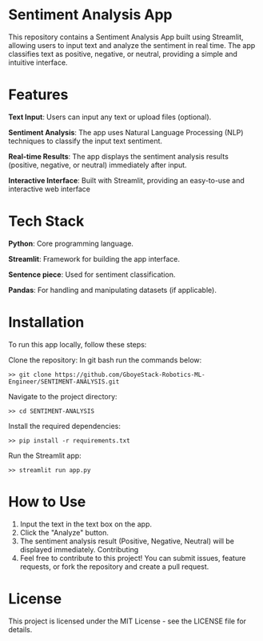 # Sentiment Analysis App
This repository contains a Sentiment Analysis App built using Streamlit, allowing users to input text and analyze the sentiment in real time. The app classifies text as positive, negative, or neutral, providing a simple and intuitive interface.

# Features
**Text Input**: Users can input any text or upload files (optional).

**Sentiment Analysis**: The app uses Natural Language Processing (NLP) techniques to classify the input text sentiment.

**Real-time Results**: The app displays the sentiment analysis results (positive, negative, or neutral) immediately after input.

**Interactive Interface**: Built with Streamlit, providing an easy-to-use and interactive web interface

# Tech Stack
**Python**: Core programming language.

**Streamlit**: Framework for building the app interface.

**Sentence piece**: Used for sentiment classification.

**Pandas**: For handling and manipulating datasets (if applicable).

# Installation
To run this app locally, follow these steps:

Clone the repository:
In git bash run the commands below: 
```
>> git clone https://github.com/GboyeStack-Robotics-ML-Engineer/SENTIMENT-ANALYSIS.git
```
Navigate to the project directory:
```
>> cd SENTIMENT-ANALYSIS
```
Install the required dependencies:
```
>> pip install -r requirements.txt
```
Run the Streamlit app:
```
>> streamlit run app.py
```
# How to Use
1) Input the text in the text box on the app.
2) Click the "Analyze" button.
3) The sentiment analysis result (Positive, Negative, Neutral) will be displayed immediately.
Contributing
4) Feel free to contribute to this project! You can submit issues, feature requests, or fork the repository and create a pull request.

# License
This project is licensed under the MIT License - see the LICENSE file for details.
